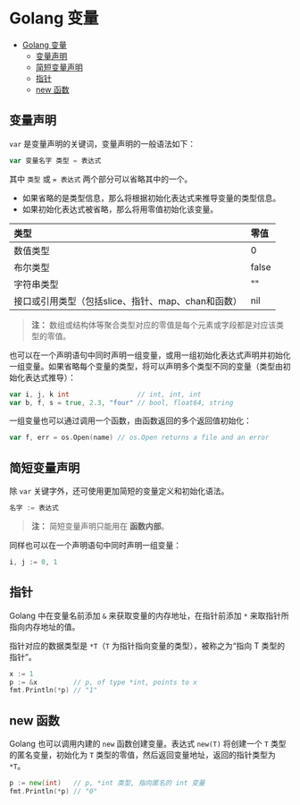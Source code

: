 # Golang 变量

- [Golang 变量](#golang-变量)
  - [变量声明](#变量声明)
  - [简短变量声明](#简短变量声明)
  - [指针](#指针)
  - [new 函数](#new-函数)


## 变量声明

`var` 是变量声明的关键词，变量声明的一般语法如下：

```go
var 变量名字 类型 = 表达式
```

其中 `类型` 或 `= 表达式` 两个部分可以省略其中的一个。

- 如果省略的是类型信息，那么将根据初始化表达式来推导变量的类型信息。
- 如果初始化表达式被省略，那么将用零值初始化该变量。

| 类型                                               | 零值  |
| :------------------------------------------------- | :---- |
| 数值类型                                           | 0     |
| 布尔类型                                           | false |
| 字符串类型                                         | ""    |
| 接口或引用类型（包括slice、指针、map、chan和函数） | nil   |

> **注：** 数组或结构体等聚合类型对应的零值是每个元素或字段都是对应该类型的零值。

也可以在一个声明语句中同时声明一组变量，或用一组初始化表达式声明并初始化一组变量。如果省略每个变量的类型，将可以声明多个类型不同的变量（类型由初始化表达式推导）：

```go
var i, j, k int                 // int, int, int
var b, f, s = true, 2.3, "four" // bool, float64, string
```

一组变量也可以通过调用一个函数，由函数返回的多个返回值初始化：

```go
var f, err = os.Open(name) // os.Open returns a file and an error
```

## 简短变量声明

除 `var` 关键字外，还可使用更加简短的变量定义和初始化语法。

```go
名字 := 表达式
```

> **注：** 简短变量声明只能用在 **函数内部**。

同样也可以在一个声明语句中同时声明一组变量：

```go
i, j := 0, 1
```

## 指针

Golang 中在变量名前添加 `&` 来获取变量的内存地址，在指针前添加 `*` 来取指针所指向内存地址的值。

指针对应的数据类型是 `*T`（`T` 为指针指向变量的类型），被称之为“指向 T 类型的指针”。

```go
x := 1
p := &x         // p, of type *int, points to x
fmt.Println(*p) // "1"
```

## new 函数

Golang 也可以调用内建的 `new` 函数创建变量。表达式 `new(T)` 将创建一个 `T` 类型的匿名变量，初始化为 `T` 类型的零值，然后返回变量地址，返回的指针类型为 `*T`。

```go
p := new(int)   // p, *int 类型, 指向匿名的 int 变量
fmt.Println(*p) // "0"
```
